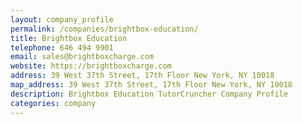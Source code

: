 ```yaml
---
layout: company_profile
permalink: /companies/brightbox-education/
title: Brightbox Education
telephone: 646 494 9901
email: sales@brightboxcharge.com
website: https://brightboxcharge.com
address: 39 West 37th Street, 17th Floor New York, NY 10018
map_address: 39 West 37th Street, 17th Floor New York, NY 10018
description: Brightbox Education TutorCruncher Company Profile
categories: company
---
```


